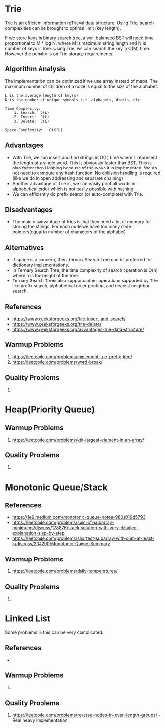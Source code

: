 # Trie
Trie is an efficient information reTrieval data structure. Using Trie, search complexities can be brought to optimal limit (key length). 

If we store keys in binary search tree, a well balanced BST will need time proportional to M * log N, where M is maximum string length and N is number of keys in tree. Using Trie, we can search the key in O(M) time. However the penalty is on Trie storage requirements.

## Algorithm Analysis
The implementation can be optimized if we use array instead of maps. The maximum number of children of a node is equal to the size of the alphabet.
```
L is the average length of key(s)
K is the number of unique symbols i.e. alphabets, digits, etc

Time Complexity:   
    1. Search:  O(L)
    2. Insert:  O(L)
    3. Delete:  O(L)

Space Complexity:   O(K^L)
```

## Advantages
- With Trie, we can insert and find strings in O(L) time where L represent the length of a single word. This is obviously faster than BST. This is also faster than Hashing because of the ways it is implemented. We do not need to compute any hash function. No collision handling is required (like we do in open addressing and separate chaining)
- Another advantage of Trie is, we can easily print all words in alphabetical order which is not easily possible with hashing.
- We can efficiently do prefix search (or auto-complete) with Trie.

## Disadvantages
- The main disadvantage of tries is that they need a lot of memory for storing the strings. For each node we have too many node pointers(equal to number of characters of the alphabet)

## Alternatives
- If space is a concern, then Ternary Search Tree can be preferred for dictionary implementations.
- In Ternary Search Tree, the time complexity of search operation is O(h) where h is the height of the tree.
- Ternary Search Trees also supports other operations supported by Trie like prefix search, alphabetical order printing, and nearest neighbor search.

## References
- https://www.geeksforgeeks.org/trie-insert-and-search/
- https://www.geeksforgeeks.org/trie-delete/
- https://www.geeksforgeeks.org/advantages-trie-data-structure/

## Warmup Problems
1. https://leetcode.com/problems/implement-trie-prefix-tree/
2. https://leetcode.com/problems/word-break/

## Quality Problems
1. 


# Heap(Priority Queue)

## Warmup Problems
1. https://leetcode.com/problems/kth-largest-element-in-an-array/

## Quality Problems
1. 

# Monotonic Queue/Stack

## References
- https://1e9.medium.com/monotonic-queue-notes-980a019d5793
- https://leetcode.com/problems/sum-of-subarray-minimums/discuss/178876/stack-solution-with-very-detailed-explanation-step-by-step
- https://leetcode.com/problems/shortest-subarray-with-sum-at-least-k/discuss/204290/Monotonic-Queue-Summary

## Warmup Problems
1. https://leetcode.com/problems/daily-temperatures/

## Quality Problems
1. 

# Linked List
Some problems in this can be very complicated. 

## References
- 

## Warmup Problems
1. 

## Quality Problems
1. https://leetcode.com/problems/reverse-nodes-in-even-length-groups/ - Real heavy implementation